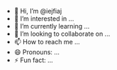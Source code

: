 - 👋 Hi, I’m @iejfiaj
- 👀 I’m interested in ...
- 🌱 I’m currently learning ...
- 💞️ I’m looking to collaborate on ...
- 📫 How to reach me ...
- 😄 Pronouns: ...
- ⚡ Fun fact: ...

<!---
iejfiaj/iejfiaj is a ✨ special ✨ repository because its `README.md` (this file) appears on your GitHub profile.
You can click the Preview link to take a look at your changes.
--->

